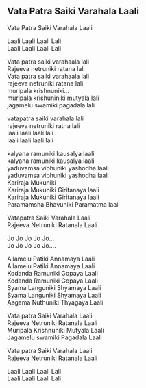 ## Vata Patra Saiki Varahala Laali

Vata Patra Saiki Varahala Laali

Laali Laali Laali Lali  
Laali Laali Laali Lali

Vata patra saiki varahaala lali  
Rajeeva netruniki ratana lali  
Vata patra saiki varahaala lali  
rajeeva netruniki ratana lali  
muripala krishnuniki...  
muripala krishuniniki mutyala lali  
jagamelu swamiki pagadala lali

vatapatra saiki varahala lali  
rajeeva netruniki ratna lali  
laali laali laali lali  
laali laali laali lali

kalyana ramuniki kausalya laali  
kalyana ramuniki kausalya laali  
yaduvamsa vibhuniki yashodha laali  
yaduvamsa vibhuniki yashodha laali  
Kariraja Mukuniki  
Kariraja Mukuniki Giritanaya laali  
Kariraja Mukuniki Giritanaya laali  
Paramamsha Bhavuniki Paramatma laali

Vatapatra Saiki Varahala Laali  
Rajeeva Netruniki Ratanala Laali

Jo Jo Jo Jo Jo...  
Jo Jo Jo Jo Jo....

Allamelu Patiki Annamaya Laali  
Allamelu Patiki Annamaya Laali  
Kodanda Ramuniki Gopaya Laali  
Kodanda Ramuniki Gopaya Laali  
Syama Languniki Shyamaya Laali  
Syama Languniki Shyamaya Laali  
Aagama Nuthuniki Thyagaya Laali

Vata patra Saiki Varahala Laali  
Rajeeva Netruniki Ratanala Laali  
Muripala Krishnuniki Mutyala Laali  
Jagamelu swamiki Pagadala Laali

Vata patra Saiki Varahala Laali  
Rajeeva Netruniki Ratanala Laali

Laali Laali Laali Lali  
Laali Laali Laali Lali

